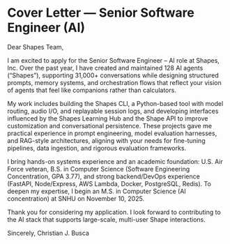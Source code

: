 # Cover Letter — Senior Software Engineer (AI)

Dear Shapes Team,

I am excited to apply for the Senior Software Engineer – AI role at Shapes, Inc. Over the past year, I have created and maintained 128 AI agents (“Shapes”), supporting 31,000+ conversations while designing structured prompts, memory systems, and orchestration flows that reflect your vision of agents that feel like companions rather than calculators.

My work includes building the Shapes CLI, a Python-based tool with model routing, audio I/O, and replayable session logs, and developing interfaces influenced by the Shapes Learning Hub and the Shape API to improve customization and conversational persistence. These projects gave me practical experience in prompt engineering, model evaluation harnesses, and RAG-style architectures, aligning with your needs for fine-tuning pipelines, data ingestion, and rigorous evaluation frameworks.

I bring hands-on systems experience and an academic foundation: U.S. Air Force veteran, B.S. in Computer Science (Software Engineering Concentration, GPA 3.77), and strong backend/DevOps experience (FastAPI, Node/Express, AWS Lambda, Docker, PostgreSQL, Redis). To deepen my expertise, I begin an M.S. in Computer Science (AI concentration) at SNHU on November 10, 2025.

Thank you for considering my application. I look forward to contributing to the AI stack that supports large-scale, multi-user Shape interactions.

Sincerely,
Christian J. Busca
